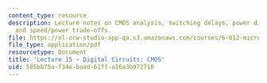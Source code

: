 ```yaml
---
content_type: resource
description: Lecture notes on CMOS analysis, switching delays, power dissipation,
  and speed/power trade-offs.
file: https://ol-ocw-studio-app-qa.s3.amazonaws.com/courses/6-012-microelectronic-devices-and-circuits-fall-2009/585bb75af34ebaad61ffa16a3b972718_MIT6_012F09_lec15.pdf
file_type: application/pdf
resourcetype: Document
title: 'Lecture 15 - Digital Circuits: CMOS'
uid: 585bb75a-f34e-baad-61ff-a16a3b972718
---
```

